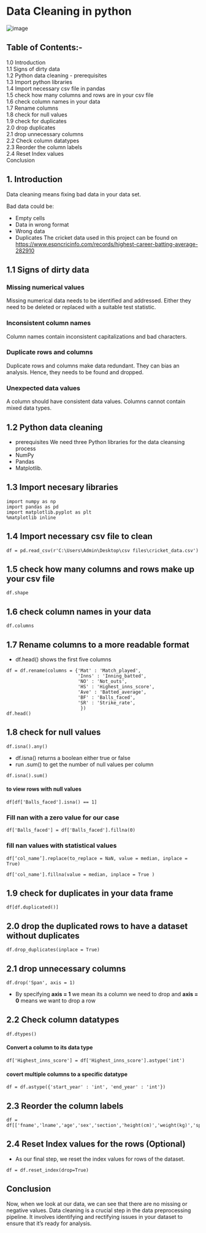 # Data Cleaning in python

![image](https://github.com/allan-pg/Data-Cleaning-in-python/assets/62595869/b391f978-a6df-482a-abe5-75635b58aab9)

## Table of Contents:-
1.0 Introduction  
1.1 Signs of dirty data  
1.2 Python data cleaning - prerequisites  
1.3 Import python  libraries  
1.4 Import necessary csv file in pandas  
1.5 check how many columns and rows are in your csv file  
1.6 check column names in your data  
1.7 Rename columns  
1.8 check for null values  
1.9 check for duplicates  
2.0 drop duplicates  
2.1 drop unnecessary columns  
2.2 Check column datatypes  
2.3 Reorder the column labels  
2.4 Reset Index values  
Conclusion

## 1. Introduction
Data cleaning means fixing bad data in your data set.

Bad data could be:

- Empty cells
- Data in wrong format
- Wrong data
- Duplicates
The cricket data used in this project can be found on https://www.espncricinfo.com/records/highest-career-batting-average-282910

## 1.1 Signs of dirty data 

### Missing numerical values 
Missing numerical data needs to be identified and addressed. Either they need to be deleted or replaced with a suitable test statistic.

### Inconsistent column names
Column names contain inconsistent capitalizations and bad characters. 

### Duplicate rows and columns
Duplicate rows and columns make data redundant. They can bias an analysis. Hence, they needs to be found and dropped.

### Unexpected data values
A column should have consistent data values. Columns cannot contain mixed data types.

## 1.2 Python data cleaning
- prerequisites
We need three Python libraries for the data cleansing process
- NumPy
- Pandas
- Matplotlib.
 
## 1.3 Import necesary libraries
```
import numpy as np
import pandas as pd
import matplotlib.pyplot as plt
%matplotlib inline

```
## 1.4 Import necessary csv file to clean
```
df = pd.read_csv(r'C:\Users\Admin\Desktop\csv files\cricket_data.csv')
```
## 1.5 check how many columns and rows make up your csv file
```
df.shape
```
## 1.6 check column names in your data 
```
df.columns
```
## 1.7 Rename columns to a more readable format
- df.head() shows the first five columns
```
df = df.rename(columns = {'Mat' : 'Match_played', 
                          'Inns' : 'Inning_batted',
                          'NO' : 'Not_outs',
                          'HS' : 'Highest_inns_score',
                          'Ave' : 'Batted_average',
                          'BF' : 'Balls_faced',
                          'SR' : 'Strike_rate',
                           })
df.head()
```
## 1.8 check for null values 
```
df.isna().any()
```
- df.isna() returns a boolean either true or false
- run .sum() to get the number of null values per column
```
df.isna().sum()
```
#### to view rows with null values
```
df[df['Balls_faced'].isna() == 1]
```
### Fill nan with a zero value for our case
```
df['Balls_faced'] = df['Balls_faced'].fillna(0)
```
### fill nan values with statistical values 
```
df[‘col_name’].replace(to_replace = NaN, value = median, inplace = True)

df['col_name'].fillna(value = median, inplace = True )
```

## 1.9 check for duplicates in your data frame
```
df[df.duplicated()]
```

## 2.0 drop the duplicated rows to have a dataset without duplicates
```
df.drop_duplicates(inplace = True)
```
## 2.1 drop unnecessary columns
```
df.drop('Span', axis = 1)
```
- By specifying **axis = 1** we mean its a column we need to drop and **axis = 0** means we want to drop a row

## 2.2 Check column datatypes
```
df.dtypes()
```
#### Convert a column to its data type
```
df['Highest_inns_score'] = df['Highest_inns_score'].astype('int')
```
#### covert multiple columns to a specific datatype
```
df = df.astype({'start_year' : 'int', 'end_year' : 'int'})
```

## 2.3 Reorder the column labels
```
df = df[['fname','lname','age','sex','section','height(cm)','weight(kg)','spend_A','spend_B','spend_C']]
```
## 2.4  Reset Index values for the rows (Optional)
- As our final step, we reset the index values for rows of the dataset.
```
df = df.reset_index(drop=True)
```

## Conclusion
Now, when we look at our data, we can see that there are no missing or negative values. 
Data cleaning is a crucial step in the data preprocessing pipeline.
It involves identifying and rectifying issues in your dataset to ensure that it’s ready for analysis.
